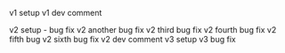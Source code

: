 v1 setup
v1 dev comment

v2 setup - bug fix
v2 another bug fix
v2 third bug fix
v2 fourth bug fix
v2 fifth bug
v2 sixth bug fix
v2 dev comment
v3 setup
v3 bug fix
